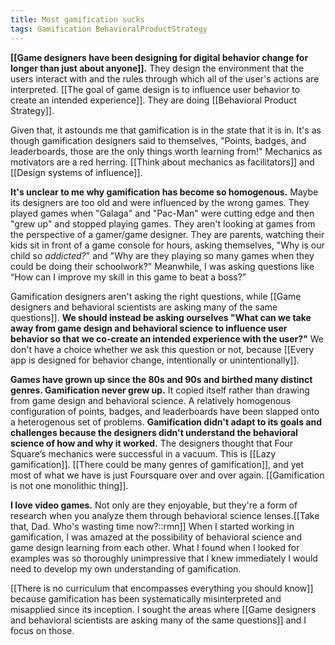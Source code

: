 ```yaml
---
title: Most gamification sucks
tags: Gamification BehavioralProductStrategy
---
```

**[[Game designers have been designing for digital behavior change for longer than just about anyone]].** They design the environment that the users interact with and the rules through which all of the user's actions are interpreted. [[The goal of game design is to influence user behavior to create an intended experience]]. They are doing [[Behavioral Product Strategy]].

Given that, it astounds me that gamification is in the state that it is in. It's as though gamification designers said to themselves, "Points, badges, and leaderboards, those are the only things worth learning from!" Mechanics as motivators are a red herring. [[Think about mechanics as facilitators]] and [[Design systems of influence]].

**It's unclear to me why gamification has become so homogenous.** Maybe its designers are too old and were influenced by the wrong games. They played games when "Galaga" and "Pac-Man" were cutting edge and then "grew up" and stopped playing games. They aren't looking at games from the perspective of a gamer/game designer. They are parents, watching their kids sit in front of a game console for hours, asking themselves, "Why is our child so *addicted?*" and "Why are they playing so many games when they could be doing their schoolwork?" Meanwhile, I was asking questions like “How can I improve my skill in this game to beat a boss?”

Gamification designers aren't asking the right questions, while [[Game designers and behavioral scientists are asking many of the same questions]]. **We should instead be asking ourselves "What can we take away from game design and behavioral science to influence user behavior so that we co-create an intended experience with the user?"** We don't have a choice whether we ask this question or not, because [[Every app is designed for behavior change, intentionally or unintentionally]].

**Games have grown up since the 80s and 90s and birthed many distinct genres. Gamification never grew up.** It copied itself rather than drawing from game design and behavioral science. A relatively homogenous configuration of points, badges, and leaderboards have been slapped onto a heterogenous set of problems. **Gamification didn't adapt to its goals and challenges because the designers didn't understand the behavioral science of how and why it worked.** The designers thought that Four Square’s mechanics were successful in a vacuum. This is [[Lazy gamification]]. [[There could be many genres of gamification]], and yet most of what we have is just Foursquare over and over again. [[Gamification is not one monolithic thing]].

**I love video games.** Not only are they enjoyable, but they're a form of research when you analyze them through behavioral science lenses.[[Take that, Dad. Who's wasting time now?::rmn]] When I started working in gamification, I was amazed at the possibility of behavioral science and game design learning from each other. What I found when I looked for examples was so thoroughly unimpressive that I knew immediately I would need to develop my own understanding of gamification. 

[[There is no curriculum that encompasses everything you should know]] because gamification has been systematically misinterpreted and misapplied since its inception. I sought the areas where [[Game designers and behavioral scientists are asking many of the same questions]] and I focus on those.